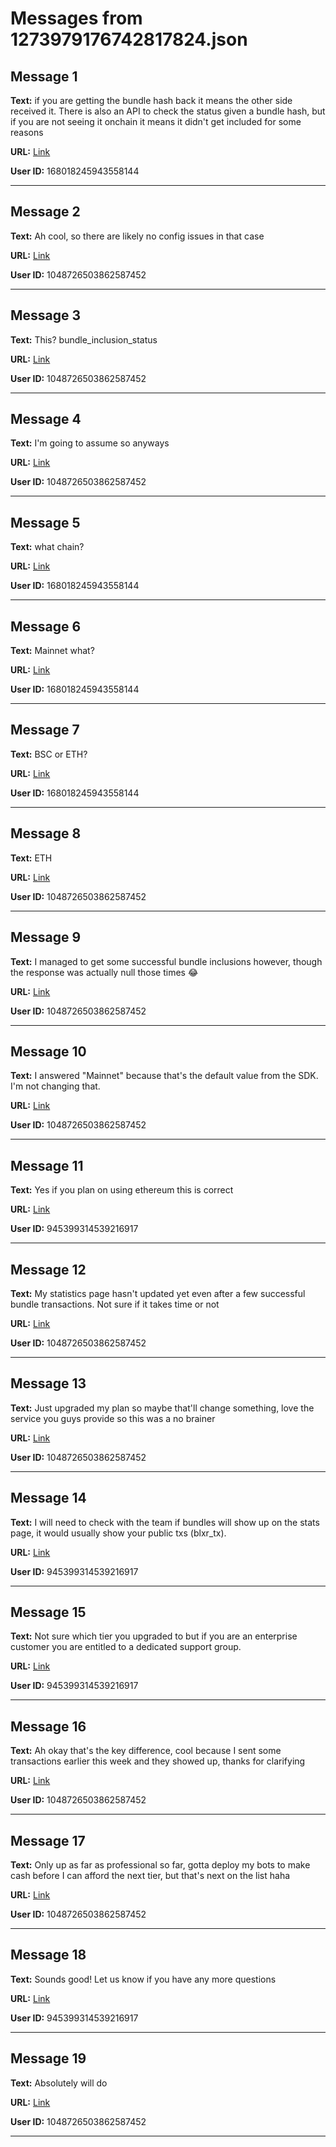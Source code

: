 # Messages from 1273979176742817824.json

## Message 1

**Text:** if you are getting the bundle hash back it means the other side received it. There is also an API to check the status given a bundle hash, but if you are not seeing it onchain it means it didn't get included for some reasons

**URL:** [Link](https://discord.com/channels/638409433860407300/638409433860407302/1273979176742817824)

**User ID:** 168018245943558144

---

## Message 2

**Text:** Ah cool, so there are likely no config issues in that case

**URL:** [Link](https://discord.com/channels/638409433860407300/638409433860407302/1273979506041950273)

**User ID:** 1048726503862587452

---

## Message 3

**Text:** This? bundle_inclusion_status

**URL:** [Link](https://discord.com/channels/638409433860407300/638409433860407302/1273979673973624935)

**User ID:** 1048726503862587452

---

## Message 4

**Text:** I'm going to assume so anyways

**URL:** [Link](https://discord.com/channels/638409433860407300/638409433860407302/1273979716973629472)

**User ID:** 1048726503862587452

---

## Message 5

**Text:** what chain?

**URL:** [Link](https://discord.com/channels/638409433860407300/638409433860407302/1273979997098610819)

**User ID:** 168018245943558144

---

## Message 6

**Text:** Mainnet what?

**URL:** [Link](https://discord.com/channels/638409433860407300/638409433860407302/1273994708254851073)

**User ID:** 168018245943558144

---

## Message 7

**Text:** BSC or ETH?

**URL:** [Link](https://discord.com/channels/638409433860407300/638409433860407302/1273994734687223821)

**User ID:** 168018245943558144

---

## Message 8

**Text:** ETH

**URL:** [Link](https://discord.com/channels/638409433860407300/638409433860407302/1274013636779708449)

**User ID:** 1048726503862587452

---

## Message 9

**Text:** I managed to get some successful bundle inclusions however, though the response was actually null those times 😂

**URL:** [Link](https://discord.com/channels/638409433860407300/638409433860407302/1274014079215730698)

**User ID:** 1048726503862587452

---

## Message 10

**Text:** I answered "Mainnet" because that's the default value from the SDK. I'm not changing that.

**URL:** [Link](https://discord.com/channels/638409433860407300/638409433860407302/1274014570436104334)

**User ID:** 1048726503862587452

---

## Message 11

**Text:** Yes if you plan on using ethereum this is correct

**URL:** [Link](https://discord.com/channels/638409433860407300/638409433860407302/1274014880692834377)

**User ID:** 945399314539216917

---

## Message 12

**Text:** My statistics page hasn't updated yet even after a few successful bundle transactions. Not sure if it takes time or not

**URL:** [Link](https://discord.com/channels/638409433860407300/638409433860407302/1274015276811292763)

**User ID:** 1048726503862587452

---

## Message 13

**Text:** Just upgraded my plan so maybe that'll change something, love the service you guys provide so this was a no brainer

**URL:** [Link](https://discord.com/channels/638409433860407300/638409433860407302/1274017112293380160)

**User ID:** 1048726503862587452

---

## Message 14

**Text:** I will need to check with the team if bundles will show up on the stats page, it would usually show your public txs (blxr_tx).

**URL:** [Link](https://discord.com/channels/638409433860407300/638409433860407302/1274017682164813864)

**User ID:** 945399314539216917

---

## Message 15

**Text:** Not sure which tier you upgraded to but if you are an enterprise customer you are entitled to a dedicated support group.

**URL:** [Link](https://discord.com/channels/638409433860407300/638409433860407302/1274017860968251494)

**User ID:** 945399314539216917

---

## Message 16

**Text:** Ah okay that's the key difference, cool because I sent some transactions earlier this week and they showed up, thanks for clarifying

**URL:** [Link](https://discord.com/channels/638409433860407300/638409433860407302/1274017871818915861)

**User ID:** 1048726503862587452

---

## Message 17

**Text:** Only up as far as professional so far, gotta deploy my bots to make cash before I can afford the next tier, but that's next on the list haha

**URL:** [Link](https://discord.com/channels/638409433860407300/638409433860407302/1274018044619784193)

**User ID:** 1048726503862587452

---

## Message 18

**Text:** Sounds good! Let us know if you have any more questions

**URL:** [Link](https://discord.com/channels/638409433860407300/638409433860407302/1274018175595446315)

**User ID:** 945399314539216917

---

## Message 19

**Text:** Absolutely will do

**URL:** [Link](https://discord.com/channels/638409433860407300/638409433860407302/1274018261327155325)

**User ID:** 1048726503862587452

---


